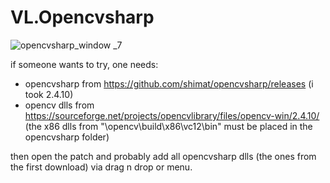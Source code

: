 # VL.Opencvsharp
![opencvsharp_window _7](https://user-images.githubusercontent.com/646501/27933760-0a1e0962-62a3-11e7-8fa6-7925b4258e9f.PNG)

if someone wants to try, one needs:

- opencvsharp from https://github.com/shimat/opencvsharp/releases (i took 2.4.10)
- opencv dlls from https://sourceforge.net/projects/opencvlibrary/files/opencv-win/2.4.10/ (the x86 dlls from "\opencv\build\x86\vc12\bin"  must be placed in the opencvsharp folder)

then open the patch and probably add all opencvsharp dlls (the ones from the first download) via drag n drop or menu.

